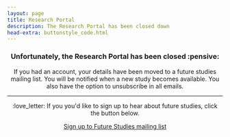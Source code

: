 ```yaml
---
layout: page
title: Research Portal
description: The Research Portal has been closed down
head-extra: buttonstyle_code.html
---
```

<html>
<h3 style="text-align: center;">Unfortunately, the Research Portal has been closed :pensive:</h3>
<p style="text-align: center;">If you had an account, your details have been moved to a future studies mailing list. You will be notified when a new study becomes available. You also have the option to unsubscribe in all emails.</p>
<hr />
<p style="text-align: center;">:love_letter: If you you'd like to sign up to hear about future studies, click the button below.</p>
<div style="text-align: center;"><a class="button button1" href="https://link.bradleykennedy.co.uk/results" target="_blank" rel="noopener">Sign up to Future Studies mailing list</a></div>
</html>
